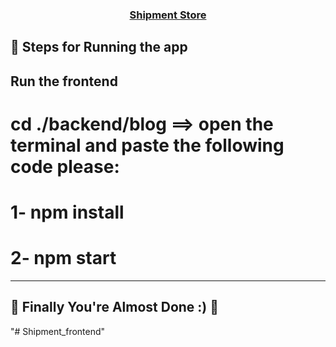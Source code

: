<h3 align="center">
  <a href="#">
    Shipment Store
  </a>
</h3>

## 🎉 Steps for Running the app


## Run the frontend
# cd ./backend/blog ==> open the terminal and paste the following code please:

# 1- npm install
# 2- npm start

-----------------------------------------

## 🚀 Finally You're Almost Done :) 🚀


"# Shipment_frontend" 
